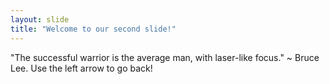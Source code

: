```yaml
---
layout: slide
title: "Welcome to our second slide!"
---
```

"The successful warrior is the average man, with laser-like focus." ~ Bruce Lee.
Use the left arrow to go back!
